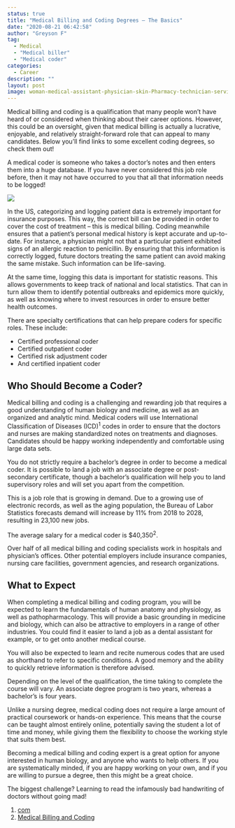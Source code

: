 ```yaml
---
status: true
title: "Medical Billing and Coding Degrees – The Basics"
date: "2020-08-21 06:42:58"
author: "Greyson F"
tag:
  - Medical
  - "Medical biller"
  - "Medical coder"
categories:
  - Career
description: ""
layout: post
image: woman-medical-assistant-physician-skin-Pharmacy-technician-service-1605139-pxhere.com-1.jpg
---
```


Medical billing and coding is a qualification that many people won’t have heard of or considered when thinking about their career options. However, this could be an oversight, given that medical billing is actually a lucrative, enjoyable, and relatively straight-forward role that can appeal to many candidates. Below you’ll find links to some excellent coding degrees, so check them out!

A medical coder is someone who takes a doctor’s notes and then enters them into a huge database. If you have never considered this job role before, then it may not have occurred to you that all that information needs to be logged!

![](/posts/woman-medical-assistant-physician-skin-Pharmacy-technician-service-1605139-pxhere.com-1.jpg)

In the US, categorizing and logging patient data is extremely important for insurance purposes. This way, the correct bill can be provided in order to cover the cost of treatment – this is medical billing. Coding meanwhile ensures that a patient’s personal medical history is kept accurate and up-to-date. For instance, a physician might not that a particular patient exhibited signs of an allergic reaction to penicillin. By ensuring that this information is correctly logged, future doctors treating the same patient can avoid making the same mistake. Such information can be life-saving.

At the same time, logging this data is important for statistic reasons. This allows governments to keep track of national and local statistics. That can in turn allow them to identify potential outbreaks and epidemics more quickly, as well as knowing where to invest resources in order to ensure better health outcomes.

There are specialty certifications that can help prepare coders for specific roles. These include:

- Certified professional coder
- Certified outpatient coder
- Certified risk adjustment coder
- And certified inpatient coder

## Who Should Become a Coder?

Medical billing and coding is a challenging and rewarding job that requires a good understanding of human biology and medicine, as well as an organized and analytic mind. Medical coders will use International Classification of Diseases (ICD)<sup>1</sup> codes in order to ensure that the doctors and nurses are making standardized notes on treatments and diagnoses. Candidates should be happy working independently and comfortable using large data sets.

You do not strictly require a bachelor’s degree in order to become a medical coder. It is possible to land a job with an associate degree or post-secondary certificate, though a bachelor’s qualification will help you to land supervisory roles and will set you apart from the competition.

This is a job role that is growing in demand. Due to a growing use of electronic records, as well as the aging population, the Bureau of Labor Statistics forecasts demand will increase by 11% from 2018 to 2028, resulting in 23,100 new jobs.

The average salary for a medical coder is $40,350<sup>2</sup>.

Over half of all medical billing and coding specialists work in hospitals and physician’s offices. Other potential employers include insurance companies, nursing care facilities, government agencies, and research organizations.

## What to Expect

When completing a medical billing and coding program, you will be expected to learn the fundamentals of human anatomy and physiology, as well as pathopharmacology. This will provide a basic grounding in medicine and biology, which can also be attractive to employers in a range of other industries. You could find it easier to land a job as a dental assistant for example, or to get onto another medical course.

You will also be expected to learn and recite numerous codes that are used as shorthand to refer to specific conditions. A good memory and the ability to quickly retrieve information is therefore advised.

Depending on the level of the qualification, the time taking to complete the course will vary. An associate degree program is two years, whereas a bachelor’s is four years.

Unlike a nursing degree, medical coding does not require a large amount of practical coursework or hands-on experience. This means that the course can be taught almost entirely online, potentially saving the student a lot of time and money, while giving them the flexibility to choose the working style that suits them best.

Becoming a medical billing and coding expert is a great option for anyone interested in human biology, and anyone who wants to help others. If you are systematically minded, if you are happy working on your own, and if you are willing to pursue a degree, then this might be a great choice.

The biggest challenge? Learning to read the infamously bad handwriting of doctors without going mad!

1. [com](https://www.idc.com/)
2. [Medical Billing and Coding](https://www.bestcolleges.com/features/medical-billing-coding-programs/)
